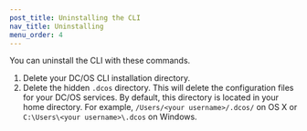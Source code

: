 ```yaml
---
post_title: Uninstalling the CLI
nav_title: Uninstalling
menu_order: 4
---
```

<!-- This source repo for this topic is https://github.com/dcos/dcos-docs -->
You can uninstall the CLI with these commands.

1. Delete your DC/OS CLI installation directory.
1. Delete the hidden `.dcos` directory. This will delete the configuration files for your DC/OS services. By default, this directory is located in your home directory. For example, `/Users/<your username>/.dcos/` on OS X or `C:\Users\<your username>\.dcos` on Windows.
